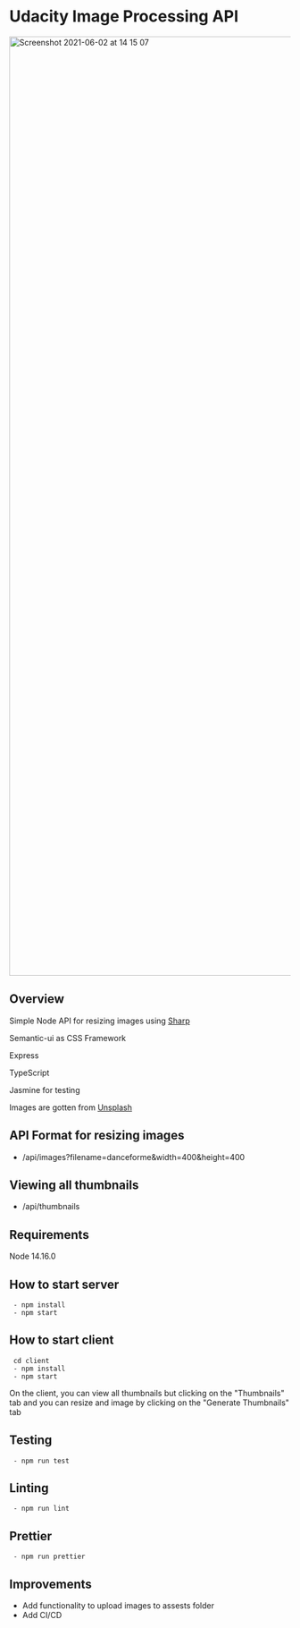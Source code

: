 # Udacity Image Processing API

<img width="1680" alt="Screenshot 2021-06-02 at 14 15 07" src="https://user-images.githubusercontent.com/11598255/120478616-56ec0900-c3ad-11eb-80d4-97ea7c189de1.png">

## Overview

Simple Node API for resizing images using [Sharp](https://www.npmjs.com/package/sharp)

Semantic-ui as CSS Framework

Express

TypeScript

Jasmine for testing

Images are gotten from [Unsplash](https://unsplash.com/)

## API Format for resizing images

- /api/images?filename=danceforme&width=400&height=400

## Viewing all thumbnails

- /api/thumbnails

## Requirements

Node 14.16.0

## How to start server

```
 - npm install
 - npm start
```

## How to start client

```
 cd client
 - npm install
 - npm start
```

On the client, you can view all thumbnails but clicking on the "Thumbnails" tab and you can resize and image by clicking on the "Generate Thumbnails" tab

## Testing

```
 - npm run test

```

## Linting

```
 - npm run lint

```

## Prettier

```
 - npm run prettier

```

## Improvements

- Add functionality to upload images to assests folder
- Add CI/CD
